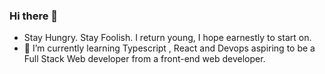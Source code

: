 ### Hi there 👋
-  Stay Hungry. Stay Foolish. I return young, I hope earnestly to start on.
- 🌱 I’m currently learning Typescript , React and Devops  aspiring to be a Full Stack Web developer from a front-end web developer.

